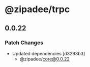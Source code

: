 # @zipadee/trpc

## 0.0.22

### Patch Changes

- Updated dependencies [d3293b3]
  - @zipadee/core@0.0.22
